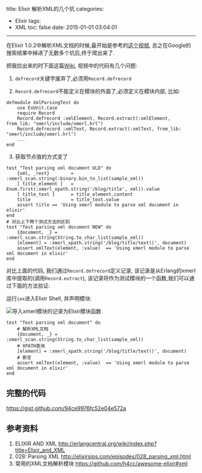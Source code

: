 title: Elixir 解析XML的几个坑
categories:
  - Elixir
tags:
  - XML
toc: false
date: 2015-01-01 03:04:01
---

在Elixir 1.0.2中解析XML文档的时候,最开始是参考的[这个视频](http://elixirsips.com/episodes/028_parsing_xml.html), 总之在Google的搜索结果中掉进了无数多个坑后,终于爬出来了.

把我拉出来的时下面这篇[Wiki](http://erlangcentral.org/wiki/index.php?title=Elixir_and_XML), 视频中的代码有几个问题:

1. `defrecord`关键字废弃了,必须用`Record.defrecord`

2. `Record.defrecord`不能定义在模块的外面了,必须定义在模块内部, 比如:

```
defmodule XmlParsingTest do
    use ExUnit.Case
    require Record
    Record.defrecord :xmlElement, Record.extract(:xmlElement, from_lib: "xmerl/include/xmerl.hrl")
    Record.defrecord :xmlText, Record.extract(:xmlText, from_lib: "xmerl/include/xmerl.hrl")
    ...
end
```

3. 获取节点值的方式变了

```
test "Test parsing xml document OLD" do
    {xml, _rest}        = :xmerl_scan.string(:binary.bin_to_list(sample_xml))
    [ title_element ]   = Enum.first(:xmerl_xpath.string('/blog/title', xml)).value
    [ title_text ]      = title_element.content
    title               = title_text.value
    assert title == 'Using xmerl module to parse xml document in elixir'
end
# 对比上下两个测试方法的区别
test "Test parsing xml document NEW" do
    {document, _} = :xmerl_scan.string(String.to_char_list(sample_xml))
    [element] = :xmerl_xpath.string('/blog/title/text()', document)
    assert xmlText(element, :value)  == 'Using xmerl module to parse xml document in elixir'
end
```

对比上面的代码, 我们通过`Record.defrecord`定义记录, 该记录是从Erlang的xmerl库中提取的(调用`Record.extract`), 该记录将作为测试模块的一个函数,我们可以通过下面的方法验证:

运行`iex`进入Elixir Shell, 并声明模块:

![导入xmerl模块的记录为Elixir模块函数](/assets/elixir/671C1BC4-418A-4B67-9A35-5B0DDCA3E293.png)

```
test "Test parsing xml document" do
    # 解析XML文档
    {document, _} = :xmerl_scan.string(String.to_char_list(sample_xml))
    # XPATH查询
    [element] = :xmerl_xpath.string('/blog/title/text()', document)
    # 断言
    assert xmlText(element, :value)  == 'Using xmerl module to parse xml document in elixir'
end
```

## 完整的代码

https://gist.github.com/94ce9976fc52e04e572a

## 参考资料

1. ELIXIR AND XML
http://erlangcentral.org/wiki/index.php?title=Elixir_and_XML
2. 028: Parsing XML
http://elixirsips.com/episodes/028_parsing_xml.html
3. 常用的XML文档解析模块
https://github.com/h4cc/awesome-elixir#xml